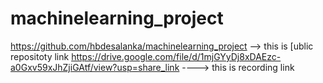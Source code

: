 # machinelearning_project
https://github.com/hbdesalanka/machinelearning_project --> this is [ublic repositoty link
https://drive.google.com/file/d/1mjGYyDj8xDAEzc-a0Gxv59xJhZjiGAtf/view?usp=share_link      ---->  this is recording link
